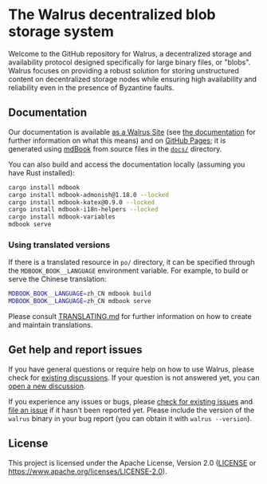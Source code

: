 # The Walrus decentralized blob storage system

Welcome to the GitHub repository for Walrus, a decentralized storage and availability protocol
designed specifically for large binary files, or "blobs". Walrus focuses on providing a robust
solution for storing unstructured content on decentralized storage nodes while ensuring high
availability and reliability even in the presence of Byzantine faults.

## Documentation

Our documentation is available [as a Walrus Site](https://docs.walrus.site) (see [the
documentation](https://docs.walrus.site/walrus-sites/intro.html) for further information on what
this means) and on [GitHub Pages](https://mystenlabs.github.io/walrus-docs); it is generated using
[mdBook](https://rust-lang.github.io/mdBook/) from source files in the [`docs/`](./docs/) directory.

You can also build and access the documentation locally (assuming you have Rust installed):

```sh
cargo install mdbook
cargo install mdbook-admonish@1.18.0 --locked
cargo install mdbook-katex@0.9.0 --locked
cargo install mdbook-i18n-helpers --locked
cargo install mdbook-variables
mdbook serve
```

### Using translated versions

If there is a translated resource in `po/` directory, it can be specified through the
`MDBOOK_BOOK__LANGUAGE` environment variable. For example, to build or serve the Chinese
translation:

```bash
MDBOOK_BOOK__LANGUAGE=zh_CN mdbook build
MDBOOK_BOOK__LANGUAGE=zh_CN mdbook serve
```

Please consult [TRANSLATING.md](./TRANSLATING.md) for further information on how to create and
maintain translations.

## Get help and report issues

If you have general questions or require help on how to use Walrus, please check for [existing
discussions](https://github.com/MystenLabs/walrus-docs/discussions). If your question is not
answered yet, you can [open a new
discussion](https://github.com/MystenLabs/walrus-docs/discussions/new?category=q-a).

If you experience any issues or bugs, please [check for existing
issues](https://github.com/MystenLabs/walrus-docs/issues) and [file an
issue](https://github.com/MystenLabs/walrus-docs/issues/new) if it hasn't been reported yet. Please
include the version of the `walrus` binary in your bug report (you can obtain it with `walrus
--version`).

## License

This project is licensed under the Apache License, Version 2.0 ([LICENSE](LICENSE) or
<https://www.apache.org/licenses/LICENSE-2.0>).
